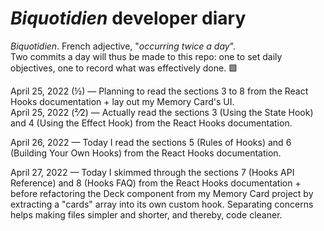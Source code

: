 # *Biquotidien* developer diary
*Biquotidien*. French adjective, "*occurring twice a day*".  
Two commits a day will thus be made to this repo: one to set daily objectives, one to record what was effectively done. 🟩

April 25, 2022 (½) — Planning to read the sections 3 to 8 from the React Hooks documentation + lay out my Memory Card's UI.  
April 25, 2022 (²⁄2) — Actually read the sections 3 (Using the State Hook) and 4 (Using the Effect Hook) from the React Hooks documentation.

April 26, 2022 — Today I read the sections 5 (Rules of Hooks) and 6 (Building Your Own Hooks) from the React Hooks documentation.

April 27, 2022 — Today I skimmed through the sections 7 (Hooks API Reference) and 8 (Hooks FAQ) from the React Hooks documentation + before refactoring the Deck component from my Memory Card project by extracting a "cards" array into its own custom hook. Separating concerns helps making files simpler and shorter, and thereby, code cleaner.
